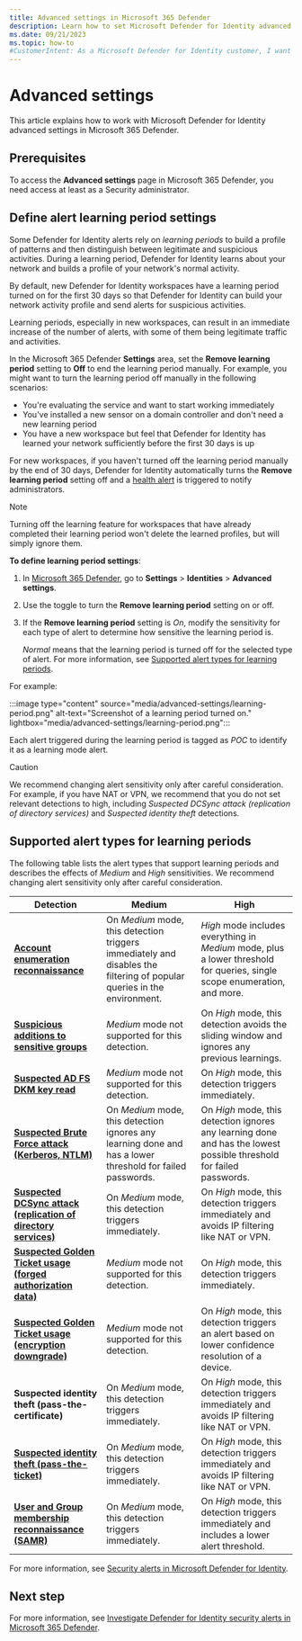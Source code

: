 ```yaml
---
title: Advanced settings in Microsoft 365 Defender
description: Learn how to set Microsoft Defender for Identity advanced settings in Microsoft 365 Defender.
ms.date: 09/21/2023
ms.topic: how-to
#CustomerIntent: As a Microsoft Defender for Identity customer, I want to know how and when to use an alert learning mode to reduce the number of false positives.
---
```


# Advanced settings

This article explains how to work with Microsoft Defender for Identity advanced settings in Microsoft 365 Defender.

## Prerequisites

To access the **Advanced settings** page in Microsoft 365 Defender, you need access at least as a Security administrator.

## Define alert learning period settings

Some Defender for Identity alerts rely on *learning periods* to build a profile of patterns and then distinguish between legitimate and suspicious activities. During a learning period, Defender for Identity learns about your network and builds a profile of your network's normal activity.

By default, new Defender for Identity workspaces have a learning period turned on for the first 30 days so that Defender for Identity can build your network activity profile and send alerts for suspicious activities.

Learning periods, especially in new workspaces, can result in an immediate increase of the number of alerts, with some of them being legitimate traffic and activities.

In the Microsoft 365 Defender **Settings** area, set the **Remove learning period** setting to **Off** to end the learning period manually. For example, you might want to turn the learning period off manually in the following scenarios:

- You're evaluating the service and want to start working immediately
- You've installed a new sensor on a domain controller and don't need a new learning period
- You have a new workspace but feel that Defender for Identity has learned your network sufficiently before the first 30 days is up

For new workspaces, if you haven't turned off the learning period manually by the end of 30 days, Defender for Identity automatically turns the **Remove learning period** setting off and a [health alert](health-alerts.md#learning-mode-has-automatically-ended-for-this-tenant) is triggered to notify administrators.

>[!NOTE]
> Turning off the learning feature for workspaces that have already completed their learning period won't delete the learned profiles, but will simply ignore them.

**To define learning period settings**:

1. In [Microsoft 365 Defender](https://security.microsoft.com), go to **Settings** > **Identities** > **Advanced settings**. 
1. Use the toggle to turn the **Remove learning period** setting on or off.
1. If the **Remove learning period** setting is *On*, modify the sensitivity for each type of alert to determine how sensitive the learning period is. 

    *Normal* means that the learning period is turned off for the selected type of alert. For more information, see [Supported alert types for learning periods](#supported-alert-types-for-learning-periods).

For example:

:::image type="content" source="media/advanced-settings/learning-period.png" alt-text="Screenshot of a learning period turned on." lightbox="media/advanced-settings/learning-period.png":::

Each alert triggered during the learning period is tagged as *POC* to identify it as a learning mode alert.

> [!CAUTION]
> We recommend changing alert sensitivity only after careful consideration. For example, if you have NAT or VPN, we recommend that you do not set relevant detections to high, including *Suspected DCSync attack (replication of directory services)* and  *Suspected identity theft* detections.
>

## Supported alert types for learning periods

The following table lists the alert types that support learning periods and describes the effects of *Medium* and *High* sensitivities.  We recommend changing alert sensitivity only after careful consideration.

|Detection  |Medium  |High  |
|---------|---------|---------|
|**[Account enumeration reconnaissance](reconnaissance-discovery-alerts.md#account-enumeration-reconnaissance-external-id-2003)**     |    On *Medium* mode, this detection triggers immediately and disables the filtering of popular queries in the environment.         |   *High* mode includes everything in *Medium* mode, plus a lower threshold for queries, single scope enumeration, and more.     |
|**[Suspicious additions to sensitive groups](persistence-privilege-escalation-alerts.md#suspicious-additions-to-sensitive-groups-external-id-2024)**     |      *Medium* mode not supported for this detection.     |    On *High* mode, this detection avoids the sliding window and ignores any previous learnings.    |
|**[Suspected AD FS DKM key read](credential-access-alerts.md#suspected-ad-fs-dkm-key-read-external-id-2413)**     |    *Medium* mode not supported for this detection.        |   On *High* mode, this detection triggers immediately.      |
|**[Suspected Brute Force attack (Kerberos, NTLM)](credential-access-alerts.md#suspected-brute-force-attack-kerberos-ntlm-external-id-2023)**     |   On *Medium* mode, this detection ignores any learning done and has a lower threshold for failed passwords.           | On *High* mode, this detection ignores any learning done and has the lowest possible threshold for failed passwords.        |
|**[Suspected DCSync attack (replication of directory services)](credential-access-alerts.md#suspected-dcsync-attack-replication-of-directory-services-external-id-2006)**     |   On *Medium* mode, this detection triggers immediately.         | On *High* mode, this detection triggers immediately and avoids IP filtering like NAT or VPN.        |
|**[Suspected Golden Ticket usage (forged authorization data)](credential-access-alerts.md#suspected-golden-ticket-usage-forged-authorization-data-external-id-2013)**     |       *Medium* mode not supported for this detection.      |     On *High* mode, this detection triggers immediately.    |
|**[Suspected Golden Ticket usage (encryption downgrade)](persistence-privilege-escalation-alerts.md#suspected-golden-ticket-usage-encryption-downgrade-external-id-2009)**     |  *Medium* mode not supported for this detection.           |    On *High* mode, this detection triggers an alert based on lower confidence resolution of a device.     |
|**Suspected identity theft (pass-the-certificate)**     |     On *Medium* mode, this detection triggers immediately.         |  On *High* mode, this detection triggers immediately and avoids IP filtering like NAT or VPN.       |
|**[Suspected identity theft (pass-the-ticket)](lateral-movement-alerts.md#suspected-identity-theft-pass-the-ticket-external-id-2018)**     |  On *Medium* mode, this detection triggers immediately.           |    On *High* mode, this detection triggers immediately and avoids IP filtering like NAT or VPN.      |
|**[User and Group membership reconnaissance (SAMR)](reconnaissance-discovery-alerts.md#user-and-group-membership-reconnaissance-samr-external-id-2021)**     |     On *Medium* mode, this detection triggers immediately.        |   On *High* mode, this detection triggers immediately and includes a lower alert threshold.  |

For more information, see [Security alerts in Microsoft Defender for Identity](alerts-overview.md).

## Next step

For more information, see [Investigate Defender for Identity security alerts in Microsoft 365 Defender](manage-security-alerts.md).
 
